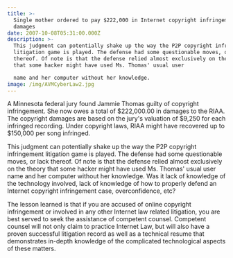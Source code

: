 ```yaml
---
title: >-
  Single mother ordered to pay $222,000 in Internet copyright infringement
  damages
date: 2007-10-08T05:31:00.000Z
description: >-
  This judgment can potentially shake up the way the P2P copyright infringement
  litigation game is played. The defense had some questionable moves, or lack
  thereof. Of note is that the defense relied almost exclusively on the theory
  that some hacker might have used Ms. Thomas' usual user

  name and her computer without her knowledge.
image: /img/AVMCyberLaw2.jpg
---
```

A Minnesota federal jury found Jammie Thomas guilty of copyright infringement. She now owes a total of $222,000.00 in damages to the RIAA. The copyright damages are based on the jury's valuation of $9,250 for each infringed recording. Under copyright laws, RIAA might have recovered up to $150,000 per song infringed.

This judgment can potentially shake up the way the P2P copyright infringement litigation game is played. The defense had some questionable moves, or lack thereof. Of note is that the defense relied almost exclusively on the theory that some hacker might have used Ms. Thomas' usual user name and her computer without her knowledge. Was it lack of knowledge of the technology involved, lack of knowledge of how to properly defend an Internet copyright infringement case, overconfidence, etc?

The lesson learned is that if you are accused of online copyright infringement or involved in any other Internet law related litigation, you are best served to seek the assistance of competent counsel. Competent counsel will not only claim to practice Internet Law, but will also have a proven  successful litigation record as well as a technical resume that demonstrates in-depth knowledge of the complicated technological aspects of these matters.
